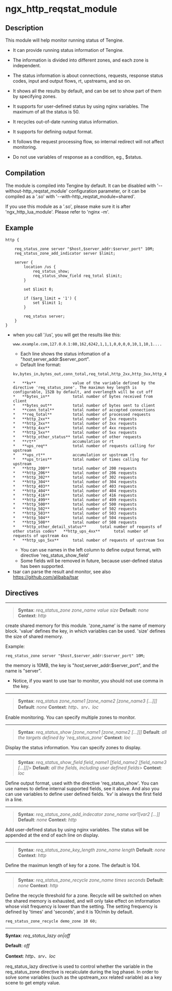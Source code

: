 # ngx_http_reqstat_module

## Description

This module will help monitor running status of Tengine.

*   It can provide running status information of Tengine.

*   The information is divided into different zones, and each zone is independent.

*   The status information is about connections, requests, response status codes, input and output flows,
rt, upstreams, and so on.

*   It shows all the results by default, and can be set to show part of them by specifying zones.

*   It supports for user-defined status by using nginx variables. The maximum of all the status is 50.

*   It recycles out-of-date running status information.

*   It supports for defining output format.

*   It follows the request processing flow, so internal redirect will not affect monitoring.

*   Do not use variables of response as a condition, eg., $status.

## Compilation

The module is compiled into Tengine by default. It can be disabled with '--without-http_reqstat_module'
configuration parameter, or it can be compiled as a '.so' with '--with-http_reqstat_module=shared'.

If you use this module as a '.so', please make sure it is after 'ngx_http_lua_module'. Please refer to
'nginx -m'.

## Example

```
http {

    req_status_zone server "$host,$server_addr:$server_port" 10M;
    req_status_zone_add_indicator server $limit;

    server {
        location /us {
            req_status_show;
            req_status_show_field req_total $limit;
        }

        set $limit 0;

        if ($arg_limit = '1') {
            set $limit 1;
        }

        req_status server;
    }
}
```

*   when you call '/us', you will get the results like this:
    ```
    www.example.com,127.0.0.1:80,162,6242,1,1,1,0,0,0,0,10,1,10,1....
    ```
    *   Each line shows the status infomation of a "$host,$server_addr:$server_port".
    *   Default line format:
    ```
    kv,bytes_in,bytes_out,conn_total,req_total,http_2xx,http_3xx,http_4xx,http_5xx,http_other_status,rt,ups_req,ups_rt,ups_tries,http_200,http_206,http_302,http_304,http_403,http_404,http_416,http_499,http_500,http_502,http_503,http_504,http_508,http_other_detail_status,http_ups_4xx,http_ups_5xx
    ```
        *   **kv**                value of the variable defined by the directive 'req_status_zone'. The maximun key length is configurable, 152B by default, and overlength will be cut off
        *   **bytes_in**          total number of bytes received from client
        *   **bytes_out**         total number of bytes sent to client
        *   **conn_total**        total number of accepted connections
        *   **req_total**         total number of processed requests
        *   **http_2xx**          total number of 2xx requests
        *   **http_3xx**          total number of 3xx requests
        *   **http_4xx**          total number of 4xx requests
        *   **http_5xx**          total number of 5xx requests
        *   **http_other_status** total number of other requests
        *   **rt**                accumulation or rt
        *   **ups_req**           total number of requests calling for upstream
        *   **ups_rt**            accumulation or upstream rt
        *   **ups_tries**         total number of times calling for upstream
        *   **http_200**          total number of 200 requests
        *   **http_206**          total number of 206 requests
        *   **http_302**          total number of 302 requests
        *   **http_304**          total number of 304 requests
        *   **http_403**          total number of 403 requests
        *   **http_404**          total number of 404 requests
        *   **http_416**          total number of 416 requests
        *   **http_499**          total number of 499 requests
        *   **http_500**          total number of 500 requests
        *   **http_502**          total number of 502 requests
        *   **http_503**          total number of 503 requests
        *   **http_504**          total number of 504 requests
        *   **http_508**          total number of 508 requests
        *   **http_other_detail_status**      total number of requests of other status codes*   **http_ups_4xx**      total number of requests of upstream 4xx
        *   **http_ups_5xx**      total number of requests of upstream 5xx
    *   You can use names in the left column to define output format, with directive 'req_status_show_field'
    *   Some fields will be removed in future, because user-defined status has been supported.
*   tsar can parse the result and monitor, see also https://github.com/alibaba/tsar

## Directives

---

> **Syntax**: _req_status_zone zone_name value size_
> **Default**: _none_
> **Context**: _http_

create shared memory for this module. 'zone_name' is the name of memory block.
'value' defines the key, in which variables can be used.
'size' defines the size of shared memory.

Example:

```
req_status_zone server "$host,$server_addr:$server_port" 10M;
```

the memory is 10MB, the key is "$host,$server_addr:$server_port", and the name is "server".

*   Notice, if you want to use tsar to monitor, you should not use comma in the key.

---

> **Syntax**: _req_status zone_name1 [zone_name2 [zone_name3 [...]]]_
> **Default**: _none_
> **Context**: _http、srv、loc_

Enable monitoring. You can specify multiple zones to monitor.

---

> **Syntax**: _req_status_show [zone_name1 [zone_name2 [...]]]_
> **Default**: _all the targets defined by 'req_status_zone'_
> **Context**: _loc_

Display the status information. You can specify zones to display.

---

> **Syntax**: _req_status_show_field field_name1 [field_name2 [field_name3 [...]]]_> 
**Default**: _all the fields, including user defined fields_> 
**Context**: _loc_

Define output format, used with the directive 'req_status_show'. You can use names
to define internal supported fields, see it above. And also you can use variables
to define user defined fields. 'kv' is always the first field in a line.

---

> **Syntax**: _req_status_zone_add_indecator zone_name $var1 [$var2 [...]]_
> **Default**: _none_
> **Context**: _http_

Add user-defined status by using nginx variables. The status will be appended at the end of each line on display.

---

> **Syntax**: _req_status_zone_key_length zone_name length_
> **Default**: _none_
> **Context**: _http_

Define the maximun length of key for a zone. The default is 104.

---

> **Syntax**: _req_status_zone_recycle zone_name times seconds_
> **Default**: _none_
> **Context**: _http_

Define the recycle threshold for a zone. Recycle will be switched on when the shared memory is exhausted,
and will only take effect on imformation whose visit frequency is lower than the setting.
The setting frequency is defined by 'times' and 'seconds', and it is 10r/min by default.

```
req_status_zone_recycle demo_zone 10 60;
```

---

**Syntax**: *req_status_lazy on|off*

**Default**: *off*

**Context**: *http、srv、loc*

req_status_lazy directive is used to control whether the variable in the req_status_zone directive is recalculate during the log phasei. In order to solve some variables (such as the upstream_xxx related variable) as a key scene to get empty value.

